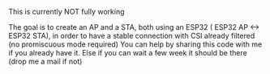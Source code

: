 This is currently NOT fully working

The goal is to create an AP and a STA, both using an ESP32 ( ESP32 AP <-> ESP32 STA), in order to have a stable connection with CSI already filtered (no promiscuous mode required)
You can help by sharing this code with me if you already have it. 
Else if you can wait a few week it should be there (drop me a mail if not)
